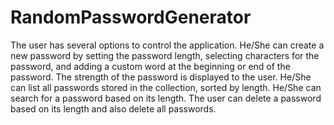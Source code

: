 # RandomPasswordGenerator
The user has several options to control the application. He/She can create a new password by setting the password length, selecting characters for the password, and adding a custom word at the beginning or end of the password. 
The strength of the password is displayed to the user. He/She can list all passwords stored in the collection, sorted by length. He/She can search for a password based on its length. 
The user can delete a password based on its length and also delete all passwords.
